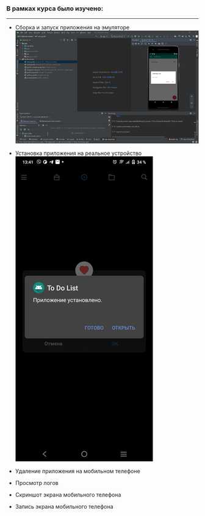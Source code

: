 ### В рамках курса было изучено:
___________________________________________
- Сборка и запуск приложения на эмуляторе 
![](Emulator.jpg)

- Установка приложения на реальное устройство   
![](Install_App2a.jpg)
- Удаление приложения на мобильном телефоне
- Просмотр логов 
- Скриншот экрана мобильного телефона
- Запись экрана мобильного телефона
